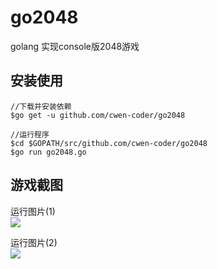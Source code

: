# go2048
golang 实现console版2048游戏   

## 安装使用
```
//下载并安装依赖
$go get -u github.com/cwen-coder/go2048 

//运行程序
$cd $GOPATH/src/github.com/cwen-coder/go2048 
$go run go2048.go
```

## 游戏截图   
运行图片(1)  
![](http://7xnp02.com1.z0.glb.clouddn.com/20481.png)   

运行图片(2)    
![](http://7xnp02.com1.z0.glb.clouddn.com/20482.png)  


